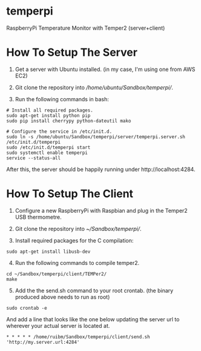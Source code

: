 temperpi
========

RaspberryPi Temperature Monitor with Temper2 (server+client)


How To Setup The Server
========

1. Get a server with Ubuntu installed. (in my case, I'm using one from AWS EC2)

2. Git clone the repository into */home/ubuntu/Sandbox/temperpi/*.

3. Run the following commands in bash:

```
# Install all required packages.
sudo apt-get install python pip
sudo pip install cherrypy python-dateutil mako

# Configure the service in /etc/init.d.
sudo ln -s /home/ubuntu/Sandbox/temperpi/server/temperpi.server.sh /etc/init.d/temperpi
sudo /etc/init.d/temperpi start
sudo systemctl enable temperpi
service --status-all
```

After this, the server should be happily running under http://localhost:4284.


How To Setup The Client
========

1. Configure a new RaspberryPi with Raspbian and plug in the Temper2 USB thermometre.

2. Git clone the repository into *~/Sandbox/temperpi/*.

3. Install required packages for the C compilation:

```
sudo apt-get install libusb-dev
```

4. Run the following commands to compile temper2.

```
cd ~/Sandbox/temperpi/client/TEMPer2/
make
```

5. Add the the send.sh command to your root crontab. (the binary produced above needs to run as root)

```
sudo crontab -e
```

And add a line that looks like the one below updating the server url to wherever your actual server is located at.

```
* * * * * /home/ruibm/Sandbox/temperpi/client/send.sh 'http://my.server.url:4284'
```
